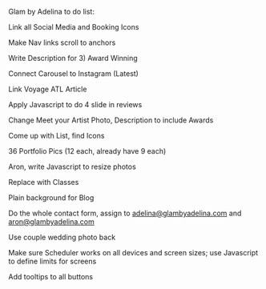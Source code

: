 Glam by Adelina to do list:

Link all Social Media and Booking Icons

Make Nav links scroll to anchors

Write Description for 3) Award Winning

Connect Carousel to Instagram (Latest)

Link Voyage ATL Article

Apply Javascript to do 4 slide in reviews

Change Meet your Artist Photo, Description to include Awards

Come up with List, find Icons

36 Portfolio Pics (12 each, already have 9 each)

Aron, write Javascript to resize photos

Replace with Classes

Plain background for Blog

Do the whole contact form, assign to adelina@glambyadelina.com and aron@glambyadelina.com

Use couple wedding photo back

Make sure Scheduler works on all devices and screen sizes; use Javascript to define limits for screens

Add tooltips to all buttons
